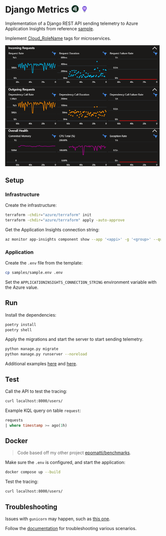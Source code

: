 # Django Metrics <img src=".docs/django.jpg" width=25 /> <img src=".docs/appi.svg" width=22 />

Implementation of a Django REST API sending telemetry to Azure Application Insights from reference [sample][3].

Implement [Cloud_RoleName][2] tags for microservices.

<img src=".docs/metrics.png" width=500 />

## Setup

### Infrastructure

Create the infrastructure:

```sh
terraform -chdir="azure/terraform" init
terraform -chdir="azure/terraform" apply -auto-approve
```

Get the Application Insights connection string:

```sh
az monitor app-insights component show --app '<appi>' -g '<group>' --query 'connectionString' -o tsv
```

### Application

Create the `.env` file from the template:

```sh
cp samples/sample.env .env
```

Set the `APPLICATIONINSIGHTS_CONNECTION_STRING` environment variable with the Azure value.

## Run

Install the dependencies:

```sh
poetry install
poetry shell
```

Apply the migrations and start the server to start sending telemetry.

```sh
python manage.py migrate
python manage.py runserver --noreload
```

Additional examples [here][4] and [here][5].

## Test

Call the API to test the tracing:

```sh
curl localhost:8000/users/
```

Example KQL query on table `request`:

```sql
requests
| where timestamp >= ago(1h)
```

## Docker

> Code based off my other project [epomatti/benchmarks](https://github.com/epomatti/workload-benchmarks/blob/main/apps/django/Dockerfile).

Make sure the `.env` is configured, and start the application:

```sh
docker compose up --build
```

Test the tracing:

```sh
curl localhost:8000/users/
```

## Troubleshooting

Issues with `gunicorn` may happen, such as [this one][7].

Follow the [documentation][6] for troubleshooting various scenarios.


[1]: https://learn.microsoft.com/en-us/azure/azure-monitor/app/separate-resources
[2]: https://learn.microsoft.com/en-us/azure/azure-monitor/app/app-map?tabs=python#set-or-override-cloud-role-name
[3]: https://github.com/Azure/azure-sdk-for-python/blob/main/sdk/monitor/azure-monitor-opentelemetry-exporter/samples/traces/django/sample/manage.py
[4]: https://github.com/open-telemetry/opentelemetry-python-contrib/tree/main/instrumentation/opentelemetry-instrumentation-django
[5]: https://learn.microsoft.com/en-us/python/api/overview/azure/monitor-opentelemetry-readme?view=azure-python
[6]: https://learn.microsoft.com/en-us/troubleshoot/azure/azure-monitor/app-insights/telemetry/opentelemetry-troubleshooting-python
[7]: https://stackoverflow.com/questions/78313334/python-opentelemetry-wsgi-usage-with-gunicorn-application-insights
